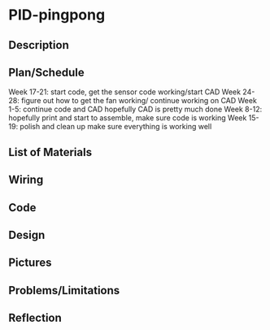 # PID-pingpong
## Description 

## Plan/Schedule 
Week 17-21: start code, get the sensor code working/start CAD
Week 24-28: figure out how to get the fan working/ continue working on CAD 
Week 1-5: continue code and CAD hopefully CAD is pretty much done 
Week 8-12: hopefully print and start to assemble, make sure code is working
Week 15-19: polish and clean up make sure everything is working well


## List of Materials 

## Wiring 

## Code 

## Design 

## Pictures

## Problems/Limitations 

## Reflection
